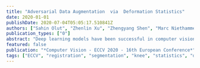 ```yaml
---
title: "Adversarial Data Augmentation  via  Deformation Statistics"
date: 2020-01-01
publishDate: 2020-07-04T05:05:17.510841Z
authors: ["Sahin Olut", "Zhenlin Xu", "Zhengyang Shen", "Marc Niethammer"]
publication_types: ["0"]
abstract: "Deep learning models have been successful in computer vision and medical image analysis. However, training these models frequently requires large labeled image sets whose creation is often very time and labor intensive, for example, in the context of 3D segmentations. Approaches capable of training deep segmentation networks with a limited number of labeled samples are therefore highly desirable. Data augmentation or semi-supervised approaches are commonly used to cope with limited labeled training data. However, the augmentation strategies for many existing approaches are either hand-engineered or require computationally demanding searches. To that end, we explore an augmentation strategy which builds statistical deformation models from unlabeled data via principal component analysis and uses the resulting statistical deformation space to augment the labeled training samples. Specifically, we obtain transformations via deep registration models. This allows for an intuitive control over plausible deformation magnitudes via the statistical model and, if combined with an appropriate deformation model, yields spatially regular transformations. To optimally augment a dataset we use an adversarial strategy integrated into our statistical deformation model. We demonstrate the effectiveness of our approach for the segmentation of knee cartilage from 3D magnetic resonance images. We show favorable performance to state-of-the-art augmentation approaches. "
featured: false
publication: "*Computer Vision - ECCV 2020 - 16th European Conference*"
tags: ["ECCV", "registration", "segmentation", "knee", "statistics", "deep learning"]
---
```


